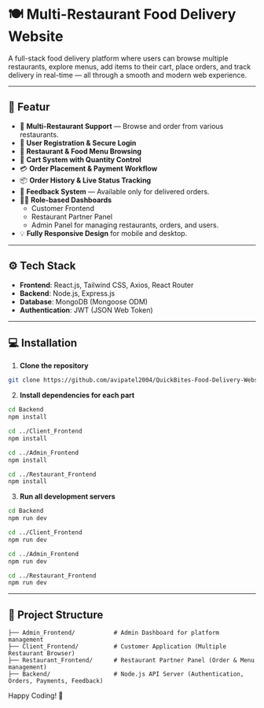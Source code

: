 # 🍽️ Multi-Restaurant Food Delivery Website

A full-stack food delivery platform where users can browse multiple restaurants, explore menus, add items to their cart, place orders, and track delivery in real-time — all through a smooth and modern web experience.

---

## 🚀 Featur

- 🏪 **Multi-Restaurant Support** — Browse and order from various restaurants.
- 🍕 **User Registration & Secure Login**
- 📖 **Restaurant & Food Menu Browsing**
- 🛒 **Cart System with Quantity Control**
- 💳 **Order Placement & Payment Workflow**
- 📦 **Order History & Live Status Tracking**
- 💬 **Feedback System** — Available only for delivered orders.
- 🧑‍💻 **Role-based Dashboards**
  - Customer Frontend
  - Restaurant Partner Panel
  - Admin Panel for managing restaurants, orders, and users.
- 💡 **Fully Responsive Design** for mobile and desktop.

---

## ⚙️ Tech Stack

- **Frontend**: React.js, Tailwind CSS, Axios, React Router
- **Backend**: Node.js, Express.js
- **Database**: MongoDB (Mongoose ODM)
- **Authentication**: JWT (JSON Web Token)

---

## 💻 Installation

1. **Clone the repository**

```bash
git clone https://github.com/avipatel2004/QuickBites-Food-Delivery-Website
```

2. **Install dependencies for each part**

```bash
cd Backend
npm install

cd ../Client_Frontend
npm install

cd ../Admin_Frontend
npm install

cd ../Restaurant_Frontend
npm install
```

3. **Run all development servers**

```bash
cd Backend
npm run dev

cd ../Client_Frontend
npm run dev

cd ../Admin_Frontend
npm run dev

cd ../Restaurant_Frontend
npm run dev
```

---

## 📂 Project Structure

```
├── Admin_Frontend/           # Admin Dashboard for platform management
├── Client_Frontend/          # Customer Application (Multiple Restaurant Browser)
├── Restaurant_Frontend/      # Restaurant Partner Panel (Order & Menu management)
├── Backend/                  # Node.js API Server (Authentication, Orders, Payments, Feedback)
```

Happy Coding! 🚀
